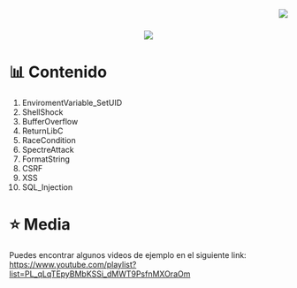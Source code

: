 
<img align="right" src="https://visitor-badge.laobi.icu/badge?page_id=zumrudu-anka.zumrudu-anka">

<h1 align="center">
  <a href="https://git.io/typing-svg">
    <img src="https://readme-typing-svg.herokuapp.com/?lines=Hello,+There!+;This+is+Angel+Loayza...;Nice+to+meet+you!&center=true&size=30">
  </a>
</h1>

# 📊 Contenido
1. EnviromentVariable_SetUID
2. ShellShock
3. BufferOverflow
4. ReturnLibC
5. RaceCondition
7. SpectreAttack
9. FormatString
10. CSRF
11. XSS
12. SQL_Injection

# ⭐ Media
Puedes encontrar algunos videos de ejemplo en el siguiente link: https://www.youtube.com/playlist?list=PL_qLqTEpyBMbKSSi_dMWT9PsfnMXOraOm
